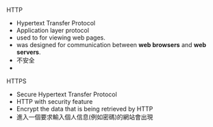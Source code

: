 HTTP
- Hypertext Transfer Protocol 
- Application layer protocol
- used to for viewing web pages.
- was designed for communication between **web browsers** and **web servers**.
- 不安全
- 
HTTPS
- Secure Hypertext Transfer Protocol
- HTTP with security feature
- Encrypt the data that is being retrieved by HTTP
- 進入一個要求輸入個人信息(例如密碼)的網站會出現
